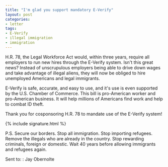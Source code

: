 ```yaml
---
title: "I'm glad you support mandatory E-Verify"
layout: post
categories:
- letter
tags:
- E-Verify
- illegal immigration
- immigration
---
```


H.R. 78, the Legal Workforce Act would, within three years, require all employers to run new hires through the E-Verify system. Isn't this great news? Instead of unscrupulous employers being able to drive down wages and take advantage of illegal aliens, they will now be obliged to hire unemployed Americans and legal immigrants.

E-Verify is safe, accurate, and easy to use, and it's use is even supported by the U.S. Chamber of Commerce. This bill is pro-American worker and pro-American business. It will help millions of Americans find work and help to combat ID theft.

Thank you for cosponsoring H.R. 78 to mandate use of the E-Verify system!

{% include signature.html %}

P.S. Secure our borders. Stop all immigration. Stop importing refugees. Remove the illegals who are already in the country. Stop rewarding criminals, foreign or domestic. Wait 40 years before allowing immigrants and refugees again.

Sent to:
: Jay Obernolte
